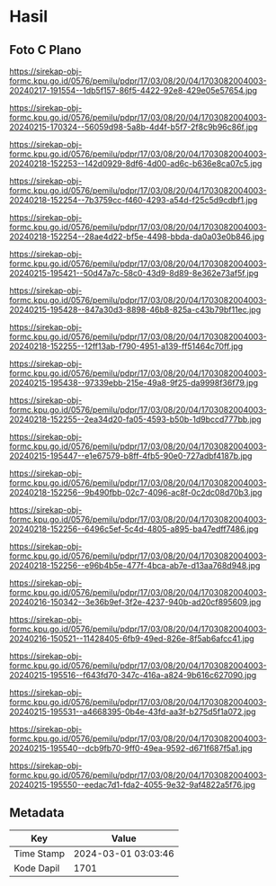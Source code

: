 # Hasil

## Foto C Plano

https://sirekap-obj-formc.kpu.go.id/0576/pemilu/pdpr/17/03/08/20/04/1703082004003-20240217-191554--1db5f157-86f5-4422-92e8-429e05e57654.jpg

https://sirekap-obj-formc.kpu.go.id/0576/pemilu/pdpr/17/03/08/20/04/1703082004003-20240215-170324--56059d98-5a8b-4d4f-b5f7-2f8c9b96c86f.jpg

https://sirekap-obj-formc.kpu.go.id/0576/pemilu/pdpr/17/03/08/20/04/1703082004003-20240218-152253--142d0929-8df6-4d00-ad6c-b636e8ca07c5.jpg

https://sirekap-obj-formc.kpu.go.id/0576/pemilu/pdpr/17/03/08/20/04/1703082004003-20240218-152254--7b3759cc-f460-4293-a54d-f25c5d9cdbf1.jpg

https://sirekap-obj-formc.kpu.go.id/0576/pemilu/pdpr/17/03/08/20/04/1703082004003-20240218-152254--28ae4d22-bf5e-4498-bbda-da0a03e0b846.jpg

https://sirekap-obj-formc.kpu.go.id/0576/pemilu/pdpr/17/03/08/20/04/1703082004003-20240215-195421--50d47a7c-58c0-43d9-8d89-8e362e73af5f.jpg

https://sirekap-obj-formc.kpu.go.id/0576/pemilu/pdpr/17/03/08/20/04/1703082004003-20240215-195428--847a30d3-8898-46b8-825a-c43b79bf11ec.jpg

https://sirekap-obj-formc.kpu.go.id/0576/pemilu/pdpr/17/03/08/20/04/1703082004003-20240218-152255--12ff13ab-f790-4951-a139-ff51464c70ff.jpg

https://sirekap-obj-formc.kpu.go.id/0576/pemilu/pdpr/17/03/08/20/04/1703082004003-20240215-195438--97339ebb-215e-49a8-9f25-da9998f36f79.jpg

https://sirekap-obj-formc.kpu.go.id/0576/pemilu/pdpr/17/03/08/20/04/1703082004003-20240218-152255--2ea34d20-fa05-4593-b50b-1d9bccd777bb.jpg

https://sirekap-obj-formc.kpu.go.id/0576/pemilu/pdpr/17/03/08/20/04/1703082004003-20240215-195447--e1e67579-b8ff-4fb5-90e0-727adbf4187b.jpg

https://sirekap-obj-formc.kpu.go.id/0576/pemilu/pdpr/17/03/08/20/04/1703082004003-20240218-152256--9b490fbb-02c7-4096-ac8f-0c2dc08d70b3.jpg

https://sirekap-obj-formc.kpu.go.id/0576/pemilu/pdpr/17/03/08/20/04/1703082004003-20240218-152256--6496c5ef-5c4d-4805-a895-ba47edff7486.jpg

https://sirekap-obj-formc.kpu.go.id/0576/pemilu/pdpr/17/03/08/20/04/1703082004003-20240218-152256--e96b4b5e-477f-4bca-ab7e-d13aa768d948.jpg

https://sirekap-obj-formc.kpu.go.id/0576/pemilu/pdpr/17/03/08/20/04/1703082004003-20240216-150342--3e36b9ef-3f2e-4237-940b-ad20cf895609.jpg

https://sirekap-obj-formc.kpu.go.id/0576/pemilu/pdpr/17/03/08/20/04/1703082004003-20240216-150521--11428405-6fb9-49ed-826e-8f5ab6afcc41.jpg

https://sirekap-obj-formc.kpu.go.id/0576/pemilu/pdpr/17/03/08/20/04/1703082004003-20240215-195516--f643fd70-347c-416a-a824-9b616c627090.jpg

https://sirekap-obj-formc.kpu.go.id/0576/pemilu/pdpr/17/03/08/20/04/1703082004003-20240215-195531--a4668395-0b4e-43fd-aa3f-b275d5f1a072.jpg

https://sirekap-obj-formc.kpu.go.id/0576/pemilu/pdpr/17/03/08/20/04/1703082004003-20240215-195540--dcb9fb70-9ff0-49ea-9592-d671f687f5a1.jpg

https://sirekap-obj-formc.kpu.go.id/0576/pemilu/pdpr/17/03/08/20/04/1703082004003-20240215-195550--eedac7d1-fda2-4055-9e32-9af4822a5f76.jpg


## Metadata

| Key        | Value               |
| ---------- | ------------------- |
| Time Stamp | 2024-03-01 03:03:46 |
| Kode Dapil | 1701                |



